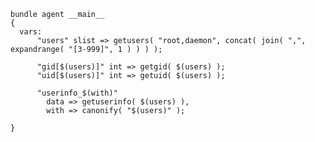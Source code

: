 ``` {.cfengine3 tangle="getting_user_info.cf" extra-opts="--show-evaluated-vars=main\\\\."}
bundle agent __main__
{
  vars:
      "users" slist => getusers( "root,daemon", concat( join( ",", expandrange( "[3-999]", 1 ) ) ) );

      "gid[$(users)]" int => getgid( $(users) );
      "uid[$(users)]" int => getuid( $(users) );

      "userinfo_$(with)"
        data => getuserinfo( $(users) ),
        with => canonify( "$(users)" );

}
```
